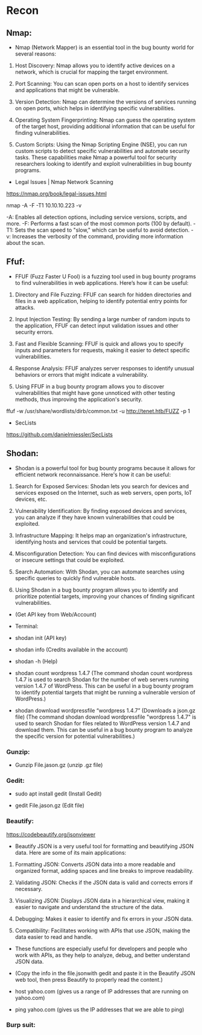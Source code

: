 # Recon

## Nmap:

- Nmap (Network Mapper) is an essential tool in the bug bounty world for several reasons:

1. Host Discovery: Nmap allows you to identify active devices on a network, which is crucial for mapping the target environment.

2. Port Scanning: You can scan open ports on a host to identify services and applications that might be vulnerable.

3. Version Detection: Nmap can determine the versions of services running on open ports, which helps in identifying specific vulnerabilities.

4. Operating System Fingerprinting: Nmap can guess the operating system of the target host, providing additional information that can be useful for finding vulnerabilities.

5. Custom Scripts: Using the Nmap Scripting Engine (NSE), you can run custom scripts to detect specific vulnerabilities and automate security tasks. These capabilities make Nmap a powerful tool for security researchers looking to identify and exploit vulnerabilities in bug bounty programs.

- Legal Issues | Nmap Network Scanning

https://nmap.org/book/legal-issues.html

nmap -A -F -T1 10.10.10.223 -v

-A: Enables all detection options, including service versions, scripts, and more. -F: Performs a fast scan of the most common ports (100 by default). -T1: Sets the scan speed to "slow," which can be useful to avoid detection. -v: Increases the verbosity of the command, providing more information about the scan.

## Ffuf:

- FFUF (Fuzz Faster U Fool) is a fuzzing tool used in bug bounty programs to find vulnerabilities in web applications. Here’s how it can be useful:

1. Directory and File Fuzzing: FFUF can search for hidden directories and files in a web application, helping to identify potential entry points for attacks.

2. Input Injection Testing: By sending a large number of random inputs to the application, FFUF can detect input validation issues and other security errors.

3. Fast and Flexible Scanning: FFUF is quick and allows you to specify inputs and parameters for requests, making it easier to detect specific vulnerabilities.

4. Response Analysis: FFUF analyzes server responses to identify unusual behaviors or errors that might indicate a vulnerability.

5. Using FFUF in a bug bounty program allows you to discover vulnerabilities that might have gone unnoticed with other testing methods, thus improving the application's security.

ffuf -w /usr/share/wordlists/dirb/common.txt -u http://tenet.htb/FUZZ -p 1

- SecLists

https://github.com/danielmiessler/SecLists

## Shodan:

- Shodan is a powerful tool for bug bounty programs because it allows for efficient network reconnaissance. Here's how it can be useful:

1. Search for Exposed Services: Shodan lets you search for devices and services exposed on the Internet, such as web servers, open ports, IoT devices, etc.

2. Vulnerability Identification: By finding exposed devices and services, you can analyze if they have known vulnerabilities that could be exploited.

3. Infrastructure Mapping: It helps map an organization's infrastructure, identifying hosts and services that could be potential targets.

4. Misconfiguration Detection: You can find devices with misconfigurations or insecure settings that could be exploited.

5. Search Automation: With Shodan, you can automate searches using specific queries to quickly find vulnerable hosts.

6. Using Shodan in a bug bounty program allows you to identify and prioritize potential targets, improving your chances of finding significant vulnerabilities.

- (Get API key from Web/Account)

- Terminal:

- shodan init (API key)

- shodan info (Credits available in the account)

- shodan -h (Help)

- shodan count wordpress 1.4.7 (The command shodan count wordpress 1.4.7 is used to search Shodan for the number of web servers running version 1.4.7 of WordPress. This can be useful in a bug bounty program to identify potential targets that might be running a vulnerable version of WordPress.)

- shodan download wordpressfile “wordpress 1.4.7” (Downloads a json.gz file) (The command shodan download wordpressfile "wordpress 1.4.7" is used to search Shodan for files related to WordPress version 1.4.7 and download them. This can be useful in a bug bounty program to analyze the specific version for potential vulnerabilities.)

### Gunzip:

- Gunzip File.jason.gz (unzip .gz file)

### Gedit:

- sudo apt install gedit (Install Gedit)

- gedit File.jason.gz (Edit file)

### Beautify:

https://codebeautify.org/jsonviewer

- Beautify JSON is a very useful tool for formatting and beautifying JSON data. Here are some of its main applications:

1. Formatting JSON: Converts JSON data into a more readable and organized format, adding spaces and line breaks to improve readability.

2. Validating JSON: Checks if the JSON data is valid and corrects errors if necessary.

3. Visualizing JSON: Displays JSON data in a hierarchical view, making it easier to navigate and understand the structure of the data.

4. Debugging: Makes it easier to identify and fix errors in your JSON data.

5. Compatibility: Facilitates working with APIs that use JSON, making the data easier to read and handle.

- These functions are especially useful for developers and people who work with APIs, as they help to analyze, debug, and better understand JSON data.

- (Copy the info in the file.jsonwith gedit and paste it in the Beautify JSON web tool, then press Beautify to properly read the content.)

- host yahoo.com (gives us a range of IP addresses that are running on yahoo.com)

- ping yahoo.com (gives us the IP addresses that we are able to ping)

### Burp suit:


